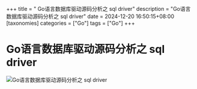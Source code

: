 +++
title = " Go语言数据库驱动源码分析之 sql driver"
description = "Go语言数据库驱动源码分析之 sql driver"
date = 2024-12-20 16:50:15+08:00
[taxonomies]
categories = ["Go"]
tags = ["Go"]
+++

<!-- more -->
# Go语言数据库驱动源码分析之 sql driver

![Go语言数据库驱动源码分析之 sql driver](/images/go_sql_driver.png)
